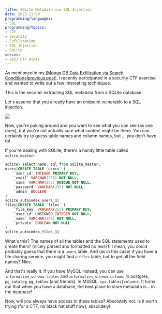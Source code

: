 ```yaml
---
title: SQLite Metadata via SQL Injection
date: 2023-11-09
programming/languages:
- SQL
programming/topics:
- CTF
- Security
- Exfiltration
- SQL Injection
- SQLite
series:
- 2023 CTF Hints
---
```

As mentioned in my [[Mongo DB Data Exfiltration via Search Conditions|previous post]](), I recently participated in a security CTF exercise and wanted to write out a few interesting techniques. 

This is the second: extracting SQL metadata from a SQLite database. 

<!--more-->

Let's assume that you already have an endpoint vulnerable to a SQL injection.

![](https://imgs.xkcd.com/comics/exploits_of_a_mom.png)

Now, you're poking around and you want to see what you can see (as one does), but you're not actually sure what content might be there. You can certainly try to guess table names and column names, but ... you don't have to!

If you're dealing with SQLite, there's a handy little table called `sqlite_master`:

```sql
sqlite> select name, sql from sqlite_master;
users|CREATE TABLE `users` (
    `user_id` INTEGER PRIMARY KEY,
    `email` VARCHAR(255) NOT NULL,
    `name` VARCHAR(255) UNIQUE NOT NULL,
    `password` VARCHAR(255) NOT NULL,
    `admin` BOOLEAN
)
sqlite_autoindex_users_1|
files|CREATE TABLE `files` (
    `file_key` VARCHAR(255) PRIMARY KEY,
    `user_id` UNSIGNED INTEGER NOT NULL,
    `name` VARCHAR(255) NOT NULL,
    `private` BOOLEAN NOT NULL
)
sqlite_autoindex_files_1|
```

What's this? The names of all the tables and the SQL statements used to create them? (nicely parsed and formatted no less?). I mean, you could probably guess that there is a `users` table. And (as in this case) if you have a file sharing service, you might find a `files` table, but to get all the field names? Nice. 

And that's really it. If you have MySQL instead, you can use `information_schema.tables` and `information_schema.colums`. In postgres, `pg_catalog.pg_tables` (and friends). In MSSQL, `sys.tables|columns`. It turns out that when you have a database, the best place to store metadata is... in the database! 

Now, will you always have access to these tables? Absolutely not. Is it worth trying (for a CTF, no black hat stuff now), absolutely! 